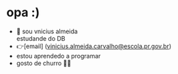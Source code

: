 # opa :)


- 👋 sou   vnicius almeida  
estudande do DB
- 👉[email] 
(vinicius.almeida.carvalho@escola.pr.gov.br)
- estou aprendedo a programar
- gosto de churro 🗿🍷

 
